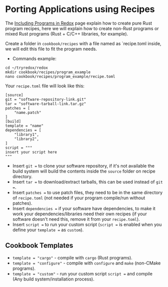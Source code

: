 # Porting Applications using Recipes

The [Including Programs in Redox](./ch09-01-including-programs.md) page explain how to create pure Rust program recipes, here we will explain how to create non-Rust programs or mixed Rust programs (Rust + C/C++ libraries, for example).

Create a folder in `cookbook/recipes` with a file named as `recipe.toml inside, we will edit this file to fit the program needs.

- Commands example:
```
cd ~/tryredox/redox
mkdir cookbook/recipes/program_example
nano cookbook/recipes/program_example/recipe.toml
```

Your `recipe.toml` file will look like this:

```
[source]
git = "software-repository-link.git"
tar = "software-tarball-link.tar.gz"
patches = [
    "name.patch"
]
[build]
template = "name"
dependencies = [
    "library1",
    "library2",
]
script = """
insert your script here
"""
```
- Insert `git =` to clone your software repository, if it's not available the build system will build the contents inside the `source` folder on recipe directory.
- Insert `tar =` to download/extract tarballs, this can be used instead of `git =`.
- Insert `patches =` to use patch files, they need to be in the same directory of `recipe.toml` (not needed if your program compile/run without patches).
- Insert `dependencies =` if your software have dependencies, to make it work your dependencies/libraries need their own recipes (if your software doesn't need this, remove it from your `recipe.toml`).
- Insert `script =` to run your custom script (`script =` is enabled when you define your `template =` as `custom`).

## Cookbook Templates

- `template = "cargo"` - compile with `cargo` (Rust programs).
- `template = "configure"` - compile with `configure` and `make` (non-CMake programs).
- `template = "custom"` - run your custom script `script =` and compile (Any build system/installation process).
